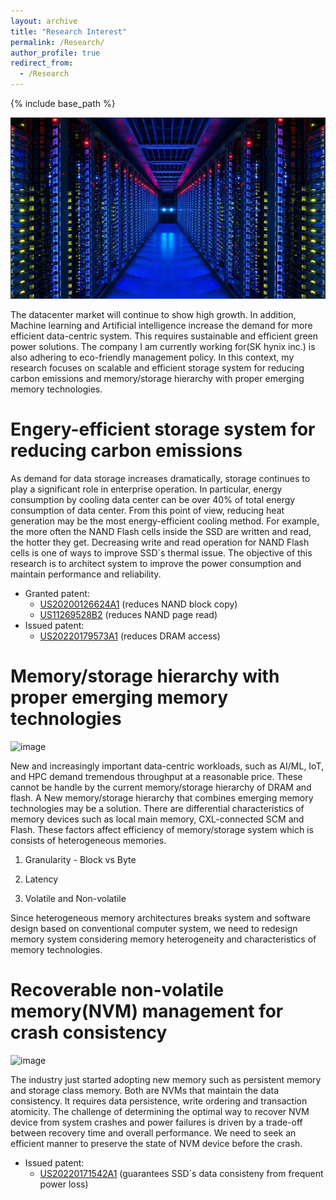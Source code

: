 ```yaml
---
layout: archive
title: "Research Interest"
permalink: /Research/
author_profile: true
redirect_from:
  - /Research
---
```



{% include base_path %}

![datacenter_img](/images/datacenter.jpg)

The datacenter market will continue to show high growth. In addition, Machine learning and Artificial intelligence increase the demand for more efficient data-centric system. This requires sustainable and efficient green power solutions. The company I am currently working for(SK hynix inc.) is also adhering to eco-friendly management policy. In this context, my research focuses on scalable and efficient storage system for reducing carbon emissions and memory/storage hierarchy with proper emerging memory technologies.



Engery-efficient storage system for reducing carbon emissions
======

As demand for data storage increases dramatically, storage continues to play a significant role in enterprise operation. In particular, energy consumption by cooling data center can be over 40% of total energy consumption of data center. From this point of view, reducing heat generation may be the most energy-efficient cooling method. For example, the more often the NAND Flash cells inside the SSD are written and read, the hotter they get. Decreasing write and read operation for NAND Flash cells is one of ways to improve SSD`s thermal issue. The objective of this research is to architect system to improve the power consumption and maintain performance and reliability.

  * Granted patent:
    * [US20200126624A1](https://patents.google.com/patent/US20200126624A1) (reduces NAND block copy)
    * [US11269528B2](https://patents.google.com/patent/US11269528B2) (reduces NAND page read)
  * Issued patent:
    * [US20220179573A1](https://patents.google.com/patent/US20220179573A1) (reduces DRAM access)  
  
  
Memory/storage hierarchy with proper emerging memory technologies
======

![image](https://user-images.githubusercontent.com/25541665/186185086-84dd2ae7-3d22-4229-9632-c39a746c23ca.png)

New and increasingly important data-centric workloads, such as AI/ML, IoT, and HPC demand tremendous throughput at a reasonable price. These cannot be handle by the current memory/storage hierarchy of DRAM and flash. A New memory/storage hierarchy that combines emerging memory technologies may be a solution. There are differential characteristics of memory devices such as local main memory, CXL-connected SCM and Flash. These factors affect efficiency of memory/storage system which is consists of heterogeneous memories.

1) Granularity - Block vs Byte

2) Latency

3) Volatile and Non-volatile

Since heterogeneous memory architectures breaks system and software design based on conventional computer system, we need to redesign memory system considering memory heterogeneity and characteristics of memory technologies.

Recoverable non-volatile memory(NVM) management for crash consistency
======

![image](https://user-images.githubusercontent.com/25541665/186186354-f6c098aa-b7fe-45a4-9326-dfe025a5e6cb.png)

The industry just started adopting new memory such as persistent memory and storage class memory. Both are NVMs that maintain the data consistency. It requires data persistence, write ordering and transaction atomicity. The challenge of determining the optimal way to recover NVM device from system crashes and power failures is driven by a trade-off between recovery time and overall performance. We need to seek an efficient manner to preserve the state of NVM device before the crash.

  * Issued patent:
    * [US20220171542A1](https://patents.google.com/patent/US20220171542A1) (guarantees SSD`s data consisteny from frequent power loss)
 

